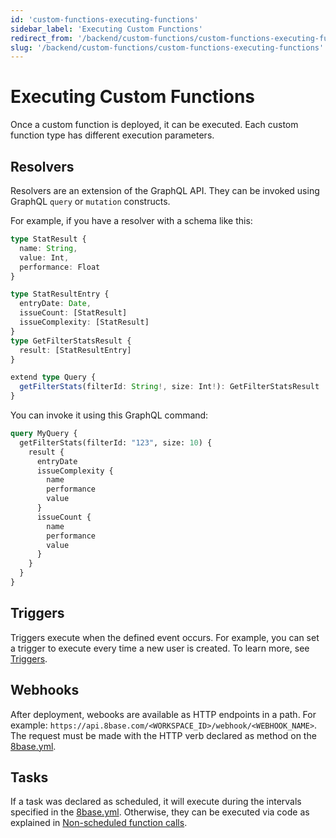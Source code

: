 ```yaml
---
id: 'custom-functions-executing-functions'
sidebar_label: 'Executing Custom Functions'
redirect_from: '/backend/custom-functions/custom-functions-executing-functions'
slug: '/backend/custom-functions/custom-functions-executing-functions'
---
```

# Executing Custom Functions

Once a custom function is deployed, it can be executed. Each custom function type has different execution parameters.

## Resolvers
Resolvers are an extension of the GraphQL API. They can be invoked using GraphQL `query` or `mutation` constructs.  

For example, if you have a resolver with a schema like this:

```typescript
type StatResult {
  name: String,
  value: Int,
  performance: Float
}

type StatResultEntry {
  entryDate: Date,
  issueCount: [StatResult]
  issueComplexity: [StatResult]
}
type GetFilterStatsResult {
  result: [StatResultEntry]
}

extend type Query {
  getFilterStats(filterId: String!, size: Int!): GetFilterStatsResult
}

```
You can invoke it using this GraphQL command:

```graphql
query MyQuery {
  getFilterStats(filterId: "123", size: 10) {
    result {
      entryDate
      issueComplexity {
        name
        performance
        value
      }
      issueCount {
        name
        performance
        value
      }
    }
  }
}
```

## Triggers

Triggers execute when the defined event occurs. For example, you can set a trigger to execute every time a new user is created. To learn more, see [Triggers](/projects/backend/custom-functions/triggers#8baseyml-declaration).

## Webhooks

After deployment, webooks are available as HTTP endpoints in a path. For example: `https://api.8base.com/<WORKSPACE_ID>/webhook/<WEBHOOK_NAME>`. The request must be made with the HTTP verb declared as method on the [8base.yml](/projects/backend/custom-functions/webhooks#8baseyml-declaration).

## Tasks

If a task was declared as scheduled, it will execute during the intervals specified in the [8base.yml](/projects/backend/custom-functions/tasks#8baseyml). Otherwise, they can be executed via code as explained in [Non-scheduled function calls](/projects/backend/custom-functions/tasks#non-scheduled-function-calls).